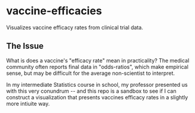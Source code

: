 # vaccine-efficacies
Visualizes vaccine efficacy rates from clinical trial data.

## The Issue
What is does a vaccine's "efficacy rate" mean in practicality? The medical community often reports final data in "odds-ratios", which make empirical sense, but may be difficult for the average non-scientist to interpret.

In my intermediate Statistics course in school, my professor presented us with this very conundrum -- and this repo is a sandbox to see if I can construct a visualization that presents vaccines efficacy rates in a slightly more intiuite way.
